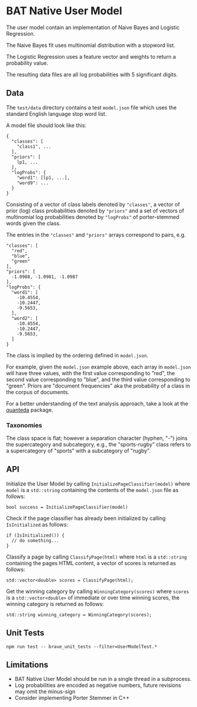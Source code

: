 # BAT Native User Model

The user model contain an implementation of Naive Bayes and Logistic Regression.

The Naive Bayes fit uses multinomial distribution with a stopword list.

The Logistic Regression uses a feature vector and weights to return a
probability value.

The resulting data files are all log probabilities with 5 significant digits.

## Data

The `test/data` directory contains a test `model.json` file which uses the
standard English language stop word list.

A model file should look like this:

```
{
  "classes": [
    "class1", ...
  ],
  "priors": [
    lp1, ...
  ],
  "logProbs": {
    "word1": [lp1, ...],
    "word9": ...
  }
}
```

Consisting of a vector of class labels denoted by `"classes"`, a vector of prior
(log) class probabilities denoted by `"priors"` and a set of vectors of
multinomial log probabilities denoted by `"logProbs"` of porter-stemmed words
given the class.

The entries in the `"classes"` and `"priors"` arrays correspond to pairs, e.g.

```
"classes": [
  "red",
  "blue",
  "green"
],
"priors": [
  -1.0988, -1.0981, -1.0987
],
"logProbs": {
  "word1": [
    -10.4554,
    -10.2447,
    -9.5653,
  ],
  "word2": [
    -10.4554,
    -10.2447,
    -9.5653,
  ]
}
```

The class is implied by the ordering defined in `model.json`.

For example, given the `model.json` example above, each array in `model.json`
will have three values, with the first value corresponding to "red", the second
value corresponding to "blue", and the third value corresponding to "green".
Priors are "document frequencies" aka the probability of a class in the corpus
of documents.

For a better understanding of the text analysis approach, take a look at the
[quanteda](https://quanteda.io/) package.

### Taxonomies

The class space is flat; however a separation character (hyphen, "-") joins the
supercategory and subcategory, e.g., the "sports-rugby" class refers to a
supercategory of "sports" with a subcategory of "rugby".

## API

Initialize the User Model by calling `InitializePageClassifier(model)` where
`model` is a `std::string` containing the contents of the `model.json` file as
follows:

```
bool success = InitializePageClassifier(model)
```

Check if the page classifier has already been initialized by calling
`IsInitialized` as follows:

```
if (IsInitialized()) {
  // do something...
}
```

Classify a page by calling `ClassifyPage(html)` where `html` is a `std::string`
containing the pages HTML content, a vector of scores is returned as follows:

```
std::vector<double> scores = ClassifyPage(html);
```

Get the winning category by calling `WinningCategory(scores)` where `scores` is
a `std::vector<double>` of immediate or over time winning scores, the winning
category is returned as follows:

```
std::string winning_category = WinningCategory(scores);
```

## Unit Tests

```
npm run test -- brave_unit_tests --filter=UserModelTest.*
```

## Limitations

- BAT Native User Model should be run in a single thread in a subprocess.
- Log probabilities are encoded as negative numbers, future revisions may omit
  the minus-sign
- Consider implementing Porter Stemmer in C++
